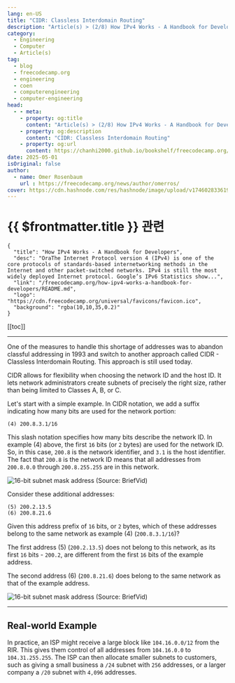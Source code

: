 ```yaml
---
lang: en-US
title: "CIDR: Classless Interdomain Routing"
description: "Article(s) > (2/8) How IPv4 Works - A Handbook for Developers" 
category:
  - Engineering
  - Computer
  - Article(s)
tag:
  - blog
  - freecodecamp.org
  - engineering
  - coen
  - computerengineering
  - computer-engineering
head:
  - - meta:
    - property: og:title
      content: "Article(s) > (2/8) How IPv4 Works - A Handbook for Developers"
    - property: og:description
      content: "CIDR: Classless Interdomain Routing"
    - property: og:url
      content: https://chanhi2000.github.io/bookshelf/freecodecamp.org/how-ipv4-works-a-handbook-for-developers/cidr-classless-interdomain-routing.html
date: 2025-05-01
isOriginal: false
author:
  - name: Omer Rosenbaum
    url : https://freecodecamp.org/news/author/omerros/
cover: https://cdn.hashnode.com/res/hashnode/image/upload/v1746028336196/79d97781-a9b8-4be3-86a1-47322e9640ff.png
---
```


# {{ $frontmatter.title }} 관련

```component VPCard
{
  "title": "How IPv4 Works - A Handbook for Developers",
  "desc": "OraThe Internet Protocol version 4 (IPv4) is one of the core protocols of standards-based internetworking methods in the Internet and other packet-switched networks. IPv4 is still the most widely deployed Internet protocol. Google’s IPv6 Statistics show...",
  "link": "/freecodecamp.org/how-ipv4-works-a-handbook-for-developers/README.md",
  "logo": "https://cdn.freecodecamp.org/universal/favicons/favicon.ico",
  "background": "rgba(10,10,35,0.2)"
}
```

[[toc]]

---

<SiteInfo
  name="How IPv4 Works - A Handbook for Developers"
  desc="OraThe Internet Protocol version 4 (IPv4) is one of the core protocols of standards-based internetworking methods in the Internet and other packet-switched networks. IPv4 is still the most widely deployed Internet protocol. Google’s IPv6 Statistics show..."
  url="https://freecodecamp.org/news/how-ipv4-works-a-handbook-for-developers#heading-cidr-classless-interdomain-routing"
  logo="https://cdn.freecodecamp.org/universal/favicons/favicon.ico"
  preview="https://cdn.hashnode.com/res/hashnode/image/upload/v1746028336196/79d97781-a9b8-4be3-86a1-47322e9640ff.png"/>

One of the measures to handle this shortage of addresses was to abandon classful addressing in 1993 and switch to another approach called CIDR - Classless Interdomain Routing. This approach is still used today.

CIDR allows for flexibility when choosing the network ID and the host ID. It lets network administrators create subnets of precisely the right size, rather than being limited to Classes A, B, or C.

Let's start with a simple example. In CIDR notation, we add a suffix indicating how many bits are used for the network portion:

```plaintext
(4) 200.8.3.1/16
```

This slash notation specifies how many bits describe the network ID. In example (4) above, the first `16` bits (or `2` bytes) are used for the network ID. So, in this case, `200.8` is the network identifier, and `3.1` is the host identifier. The fact that `200.8` is the network ID means that all addresses from `200.8.0.0` through `200.8.255.255` are in this network.

![16-bit subnet mask address<br/>(Source: <VPIcon icon="fa-brands fa-youtube"/>`BriefVid`)](https://cdn.hashnode.com/res/hashnode/image/upload/v1744090490906/0a18b364-7ca2-4ed0-8f27-2103bcbdd579.png)

Consider these additional addresses:

```plaintext
(5) 200.2.13.5
(6) 200.8.21.6
```

Given this address prefix of `16` bits, or `2` bytes, which of these addresses belong to the same network as example (4) (`200.8.3.1/16`)?

The first address (5) (`200.2.13.5`) does not belong to this network, as its first `16` bits - `200.2`, are different from the first `16` bits of the example address.

The second address (6) (`200.8.21.6`) does belong to the same network as that of the example address.

![16-bit subnet mask address<br/>(Source: <VPIcon icon="fa-brands fa-youtube"/>`BriefVid`)](https://cdn.hashnode.com/res/hashnode/image/upload/v1744090582529/d314c9ca-73a3-4e48-92b8-b0a6c24ac7d3.png)

---

## Real-world Example

In practice, an ISP might receive a large block like `104.16.0.0/12` from the RIR. This gives them control of all addresses from `104.16.0.0` to `104.31.255.255`. The ISP can then allocate smaller subnets to customers, such as giving a small business a `/24` subnet with `256` addresses, or a larger company a `/20` subnet with `4,096` addresses.
